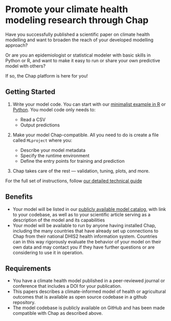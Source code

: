 # Promote your climate health modeling research through Chap

Have you successfully published a scientific paper on climate health modelling and want to broaden the reach of your developed modelling approach? 

Or are you an epidemiologist or statistical modeler with basic skills in Python or R, and want to make it easy to run or share your own predictive model with others? 

If so, the Chap platform is here for you!

## Getting Started

1. Write your model code. You can start with our [minimalist example in R](https://github.com/dhis2-chap/minimalist_example_r/tree/main) or [Python](https://github.com/dhis2-chap/minimalist_example). You model code only needs to:

    * Read a CSV
    * Output predictions

2. Make your model Chap-compatible. All you need to do is create a file called `MLproject` where you: 

    * Describe your model metadata
    * Specify the runtime environment
    * Define the entry points for training and prediction

3. Chap takes care of the rest — validation, tuning, plots, and more.

For the full set of instructions, follow [our detailed technical guide](https://dhis2-chap.github.io/chap-core/external_models/developing_custom_models.html)

## Benefits

- Your model will be listed in our [publicly available model catalog](../models/models/index.md), with link to your codebase, as well as to your scientific article serving as a description of the model and its capabilities
- Your model will be available to run by anyone having installed Chap, including the many countries that have already set up connections to Chap from their national DHIS2 health information system. Countries can in this way rigorously evaluate the behavior of your model on their own data and may contact you if they have further questions or are considering to use it in operation.

## Requirements

- You have a climate health model published in a peer-reviewed journal or conference that includes a DOI for your publication.
- This papers describes a climate-informed model of health or agricultural outcomes that is available as open source codebase in a github repository.
- The model codebase is publicly available on GitHub and has been made compatible with Chap as described above.
